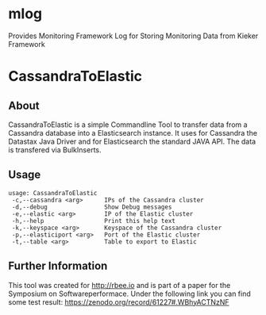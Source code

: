 # mlog
Provides Monitoring Framework Log for Storing Monitoring Data from Kieker Framework

# CassandraToElastic

## About
CassandraToElastic is a simple Commandline Tool to transfer data from a Cassandra database into a Elasticsearch instance. It uses for Cassandra the Datastax Java Driver and for Elasticsearch the standard JAVA API. The data is transfered via BulkInserts.

## Usage

```
usage: CassandraToElastic
 -c,--cassandra <arg>      IPs of the Cassandra cluster
 -d,--debug                Show Debug messages
 -e,--elastic <arg>        IP of the Elastic cluster
 -h,--help                 Print this help text
 -k,--keyspace <arg>       Keyspace of the Cassandra cluster
 -p,--elasticiport <arg>   Port of the Elastic cluster
 -t,--table <arg>          Table to export to Elastic
```

## Further Information
This tool was created for http://rbee.io and is part of a paper for the Symposium on Softwareperformace. Under the following link you can find some test result: https://zenodo.org/record/61227#.WBhyACTNzNF
